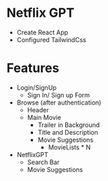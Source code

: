 # Netflix GPT
- Create React App
- Configured TailwindCss

# Features
- Login/SignUp 
    - Sign In/ Sign up Form
- Browse (after authentication)
    - Header
    - Main Movie
        - Trailer in Background
        - Title and Description
        - Movie Suggestions
            - MovieLists * N
- NetflixGPT
    - Search Bar
    - Movie Suggestions